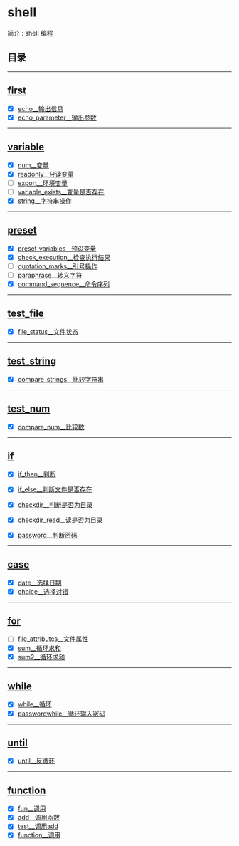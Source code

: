 <!--
 * @Author: cpu_code
 * @Date: 2020-07-27 19:11:10
 * @LastEditTime: 2020-07-30 18:08:56
 * @FilePath: \shell\README.md
 * @Gitee: [https://gitee.com/cpu_code](https://gitee.com/cpu_code)
 * @Github: [https://github.com/CPU-Code](https://github.com/CPU-Code)
 * @CSDN: [https://blog.csdn.net/qq_44226094](https://blog.csdn.net/qq_44226094)
 * @Gitbook: [https://923992029.gitbook.io/cpucode/](https://923992029.gitbook.io/cpucode/)
--> 


# shell


简介 : shell 编程


## 目录


-------------------

## [first](first)


-   [x] [echo__输出信息](first/echo.sh)
-   [x] [echo_parameter__输出参数](first/echo_parameter.sh)

-----------------

## [variable](variable)

-   [x] [num__变量](variable/num.sh)
-   [x] [readonly__只读变量](variable/readonly.sh)
-   [ ] [export__环境变量](variable/export.sh)
-   [ ] [variable_exists__变量是否存在](variable/variable_exists.sh)
-   [x] [string__字符串操作](variable/string.sh)

---------------------

## [preset](preset)

-   [x] [preset_variables__预设变量](preset/preset_variables.sh)
-   [x] [check_execution__检查执行结果](preset/check_execution.sh)
-   [ ] [quotation_marks__引号操作](preset/quotation_marks.sh)
-   [ ] [paraphrase__转义字符](preset/paraphrase.sh)
-   [x] [command_sequence__命令序列](preset/command_sequence.sh)

-------------

## [test_file](test_file)

-   [x] [file_status__文件状态](test_file/file_status.sh)

---------

## [test_string](test_string)

-   [x] [compare_strings__比较字符串](test_string/compare_strings.sh)

---------

## [test_num](test_num)

-   [x] [compare_num__比较数](test_num/compare_num.sh)

---------

## [if](if)

-   [x] [if_then__判断](if/if_then.sh)
-   [x] [if_else__判断文件是否存在](if/if_else.sh)
-   [x] [checkdir__判断是否为目录](if/checkdir.sh)
-   [x] [checkdir_read__读是否为目录](if/checkdir_read.sh)
-   [x] [password__判断密码](if/password.sh)



---------

## [case](case)

-   [x] [date__选择日期](case/date.sh)
-   [x] [choice__选择对错](case/choice.sh)

---------

## [for](for)

-   [ ] [file_attributes__文件属性](for/file_attributes.sh)
-   [x] [sum__循环求和](for/sum.sh)
-   [x] [sum2__循环求和](for/sum2.sh)

---------

## [while](while)

-   [x] [while__循环](while/while.sh)
-   [x] [passwordwhile__循环输入密码](while/passwordwhile.sh)

---------

## [until](until)

-   [x] [until__反循环](until/until.sh)

---------

## [function](function)

-   [x] [fun__调用](function/fun.sh)
-   [x] [add__调用函数](function/add.sh)
-   [x] [test__调用add](function/test.sh)
-   [x] [function__调用](function/function.sh)